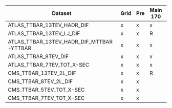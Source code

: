 | Dataset                              | Grid | Pre | Main 170 | Main 175 | Main 172.5 |
|--------------------------------------|------|-----|----------|----------|------------|
| ATLAS_TTBAR_13TEV_HADR_DIF           | x    | x   | x        |          | x          |
| ATLAS_TTBAR_13TEV_LJ_DIF             | x    | x   |  R        |          |            |
| ATLAS_TTBAR_13TEV_HADR_DIF_MTTBAR-YTTBAR | x    | x   | x        | x        |            |
| ATLAS_TTBAR_8TEV_DIF                 | x    | x   | x        |          |            |
| ATLAS_TTBAR_7TEV_TOT_X-SEC           | x    | x   | x        | x        |  x          |
| CMS_TTBAR_13TEV_2L_DIF               | x    | x   |  R        |          |            |
| CMS_TTBAR_8TEV_2L_DIF                | x    | x   |          |          |            |
| CMS_TTBAR_5TEV_TOT_X-SEC             | x    | x   |          |          |            |
| CMS_TTBAR_7TEV_TOT_X-SEC             | x    | x   |          |          |            |
